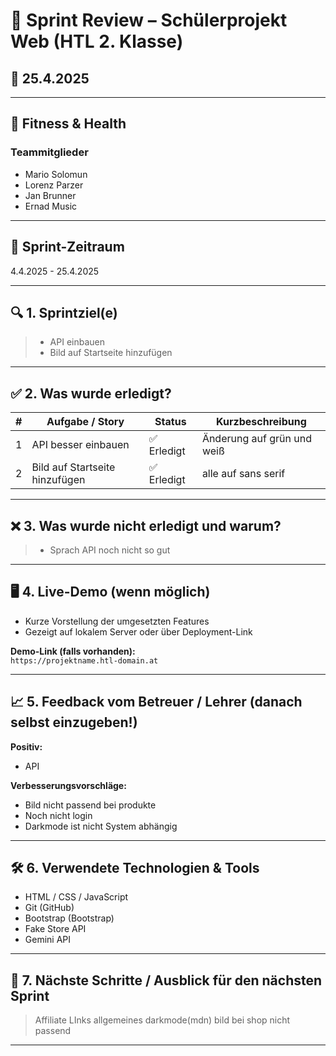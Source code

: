 # 🧾 Sprint Review – Schülerprojekt Web (HTL 2. Klasse)

## 📅 25.4.2025
<!-- z. B. 0.04.2025 -->

---

## 👥 Fitness & Health
<!-- z. B. WebDevMasters -->

### Teammitglieder
- Mario Solomun
- Lorenz Parzer
- Jan Brunner
- Ernad Music


---

## 📌 Sprint-Zeitraum  
4.4.2025 - 25.4.2025


---

## 🔍 1. Sprintziel(e)
<!-- Welche Ziele hatte das Team für diesen Sprint? -->

  
> - API einbauen
> - Bild auf Startseite hinzufügen


---

## ✅ 2. Was wurde erledigt?

| #  | Aufgabe / Story                             | Status        | Kurzbeschreibung                         |
|----|---------------------------------------------|---------------|------------------------------------------|
| 1  | API besser einbauen                         | ✅ Erledigt    | Änderung auf grün und weiß               |
| 2  | Bild auf Startseite hinzufügen | ✅ Erledigt    | alle auf sans serif                      |


---

## ❌ 3. Was wurde nicht erledigt und warum?


> -  Sprach API noch nicht so gut

---

## 🖥️ 4. Live-Demo (wenn möglich)

- Kurze Vorstellung der umgesetzten Features
- Gezeigt auf lokalem Server oder über Deployment-Link

**Demo-Link (falls vorhanden):**  
`https://projektname.htl-domain.at`

---

## 📈 5. Feedback vom Betreuer / Lehrer (danach selbst einzugeben!)

**Positiv:**  
- API 

**Verbesserungsvorschläge:**
- Bild nicht passend bei produkte
- Noch nicht login
- Darkmode ist nicht System abhängig

---

## 🛠️ 6. Verwendete Technologien & Tools

- HTML / CSS / JavaScript   
- Git (GitHub)  
- Bootstrap (Bootstrap)
- Fake Store API
- Gemini API


---

## 📅 7. Nächste Schritte / Ausblick für den nächsten Sprint

> Affiliate LInks
> allgemeines darkmode(mdn)
> bild bei shop nicht passend
---
